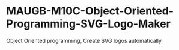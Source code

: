 # MAUGB-M10C-Object-Oriented-Programming-SVG-Logo-Maker
Object Oriented programming, Create SVG logos automatically
